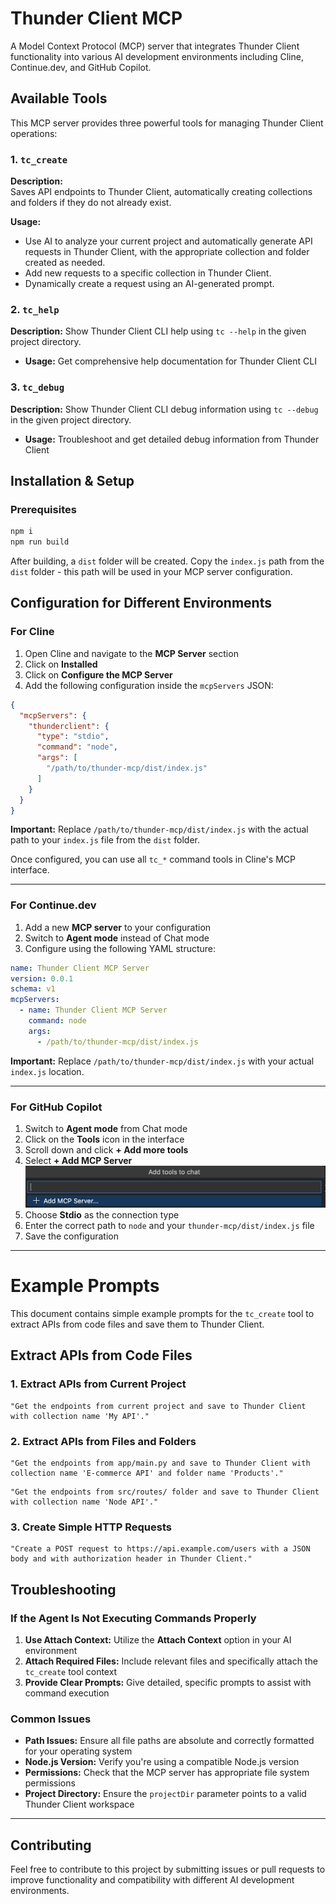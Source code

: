 # Thunder Client MCP

A Model Context Protocol (MCP) server that integrates Thunder Client functionality into various AI development environments including Cline, Continue.dev, and GitHub Copilot.

## Available Tools

This MCP server provides three powerful tools for managing Thunder Client operations:

### 1. `tc_create`  
**Description:**  
Saves API endpoints to Thunder Client, automatically creating collections and folders if they do not already exist.  

**Usage:**  
- Use AI to analyze your current project and automatically generate API requests in Thunder Client, with the appropriate collection and folder created as needed.  
- Add new requests to a specific collection in Thunder Client.  
- Dynamically create a request using an AI-generated prompt.
    
### 2. `tc_help`
**Description:** Show Thunder Client CLI help using `tc --help` in the given project directory.
- **Usage:** Get comprehensive help documentation for Thunder Client CLI

### 3. `tc_debug`
**Description:** Show Thunder Client CLI debug information using `tc --debug` in the given project directory.
- **Usage:** Troubleshoot and get detailed debug information from Thunder Client

## Installation & Setup

### Prerequisites
```bash
npm i
npm run build
```
After building, a `dist` folder will be created. Copy the `index.js` path from the `dist` folder - this path will be used in your MCP server configuration.

 
## Configuration for Different Environments

### For Cline

1. Open Cline and navigate to the **MCP Server** section
2. Click on **Installed**
3. Click on **Configure the MCP Server**
4. Add the following configuration inside the `mcpServers` JSON:

```json
{
  "mcpServers": {
    "thunderclient": {
      "type": "stdio",
      "command": "node",
      "args": [
        "/path/to/thunder-mcp/dist/index.js"
      ]
    }
  }
}
```

**Important:** Replace `/path/to/thunder-mcp/dist/index.js` with the actual path to your `index.js` file from the `dist` folder.

Once configured, you can use all `tc_*` command tools in Cline's MCP interface.

---

### For Continue.dev

1. Add a new **MCP server** to your configuration
2. Switch to **Agent mode** instead of Chat mode
3. Configure using the following YAML structure:

```yaml
name: Thunder Client MCP Server
version: 0.0.1
schema: v1
mcpServers:
  - name: Thunder Client MCP Server
    command: node
    args:
      - /path/to/thunder-mcp/dist/index.js
```

**Important:** Replace `/path/to/thunder-mcp/dist/index.js` with your actual `index.js` location.

---

### For GitHub Copilot

1. Switch to **Agent mode** from Chat mode
2. Click on the **Tools** icon in the interface
3. Scroll down and click **+ Add more tools**
4. Select **+ Add MCP Server**
![alt text](/public/copolit_add_mcp_server.png)
5. Choose **Stdio** as the connection type
6. Enter the correct path to `node` and your `thunder-mcp/dist/index.js` file
7. Save the configuration

---

# Example Prompts

This document contains simple example prompts for the `tc_create` tool to extract APIs from code files and save them to Thunder Client.

## Extract APIs from Code Files

### 1. Extract APIs from Current Project

```
"Get the endpoints from current project and save to Thunder Client with collection name 'My API'."
```

### 2. Extract APIs from Files and Folders

```
"Get the endpoints from app/main.py and save to Thunder Client with collection name 'E-commerce API' and folder name 'Products'."
```

```
"Get the endpoints from src/routes/ folder and save to Thunder Client with collection name 'Node API'."
```
 
### 3. Create Simple HTTP Requests

```
"Create a POST request to https://api.example.com/users with a JSON body and with authorization header in Thunder Client."
```

## Troubleshooting

### If the Agent Is Not Executing Commands Properly

1. **Use Attach Context:** Utilize the **Attach Context** option in your AI environment
2. **Attach Required Files:** Include relevant files and specifically attach the `tc_create` tool context
3. **Provide Clear Prompts:** Give detailed, specific prompts to assist with command execution

### Common Issues

- **Path Issues:** Ensure all file paths are absolute and correctly formatted for your operating system
- **Node.js Version:** Verify you're using a compatible Node.js version
- **Permissions:** Check that the MCP server has appropriate file system permissions
- **Project Directory:** Ensure the `projectDir` parameter points to a valid Thunder Client workspace

---

## Contributing

Feel free to contribute to this project by submitting issues or pull requests to improve functionality and compatibility with different AI development environments.
